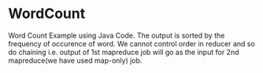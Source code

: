 # WordCount
Word Count Example using Java Code. The output is sorted by the frequency of occurence of word.
We cannot control order in reducer and so do chaining i.e. output of 1st mapreduce job will go as the input for 2nd mapreduce(we have used map-only) job.

